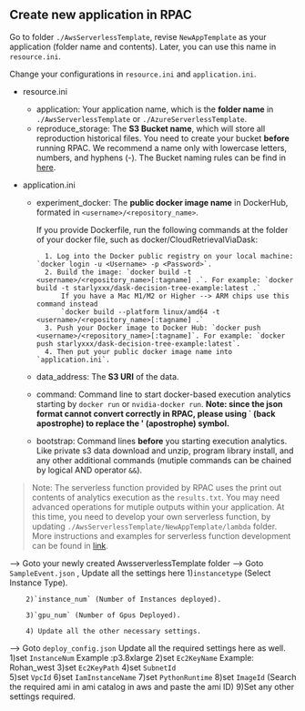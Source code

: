 ## Create new application in RPAC

Go to folder `./AwsServerlessTemplate`, revise `NewAppTemplate` as your application (folder name and contents). Later, you can use this name in `resource.ini`.

Change your configurations in `resource.ini` and `application.ini`.
- resource.ini
    - application: Your application name, which is the **folder name** in `./AwsServerlessTemplate` or `./AzureServerlessTemplate`. 
    - reproduce_storage: The **S3 Bucket name**, which will store all reproduction historical files. You need to create your bucket **before** running RPAC. We recommend a name only with lowercase letters, numbers, and hyphens (-). The Bucket naming rules can be find in [here](https://docs.aws.amazon.com/AmazonS3/latest/userguide/bucketnamingrules.html).
 
- application.ini
    - experiment_docker: The **public docker image name** in DockerHub, formated in `<username>/<repository_name>`.
  
        If you provide Dockerfile, run the following commands at the folder of your docker file, such as docker/CloudRetrievalViaDask: 
        
            1. Log into the Docker public registry on your local machine: `docker login -u <Username> -p <Password>`.  
            2. Build the image: `docker build -t <username>/<repository_name>[:tagname] .`. For example: `docker build -t starlyxxx/dask-decision-tree-example:latest .`  
                If you have a Mac M1/M2 or Higher --> ARM chips use this command instead
                `docker build --platform linux/amd64 -t <username>/<repository_name>[:tagname] .` 
            3. Push your Docker image to Docker Hub: `docker push <username>/<repository_name>[:tagname]`. For example: `docker push starlyxxx/dask-decision-tree-example:latest`.  
            4. Then put your public docker image name into `application.ini`.  
    - data_address: The **S3 URI** of the data.
    - command: Command line to start docker-based execution analytics starting by `docker run` or `nvidia-docker run`. **Note: since the json format cannot convert correctly in RPAC, please using ` (back apostrophe) to replace the ' (apostrophe) symbol.** 
    - bootstrap: Command lines **before** you starting execution analytics. Like private s3 data download and unzip, program library install, and any other additional commands (mutiple commands can be chained by logical AND operator `&&`).

> Note: The serverless function provided by RPAC uses the print out contents of analytics execution as the `results.txt`. You may need advanced operations for mutiple outputs within your application. At this time, you need to develop your own serverless function, by updating `./AwsServerlessTemplate/NewAppTemplate/lambda` folder. More instructions and examples for serverless function development can be found in [link](https://github.com/serverless/examples).



--> Goto your newly created AwsserverlessTemplate folder
--> Goto `SampleEvent.json` , Update all the settings here
        1)`instancetype` (Select Instance Type).
        
        2)`instance_num` (Number of Instances deployed).
        
        3)`gpu_num` (Number of Gpus Deployed).
        
        4) Update all the other necessary settings. 

--> Goto `deploy_config.json` Update all the required settings here as well.
        1)set `InstanceNum` Example :p3.8xlarge
        2)set `Ec2KeyName` Example: Rohan_west
        3)set `Ec2KeyPath`
        4)set `SubnetId`    
        5)set `VpcId`
        6)set `IamInstanceName`
        7)set `PythonRuntime`
        8)set `ImageId` (Search the required ami in ami catalog in aws and paste the ami ID)
        9)Set any other settings required.

